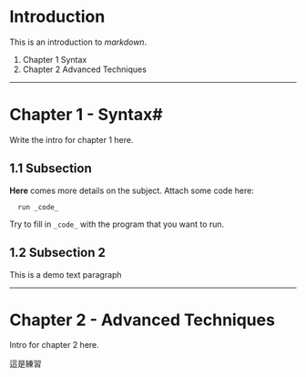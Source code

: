 # Introduction #

This is an introduction to _markdown_.  

1. Chapter 1 Syntax
2. Chapter 2 Advanced Techniques


***

# Chapter 1 - Syntax#

Write the intro for chapter 1 here.

## 1.1 Subsection ##

**Here** comes more details on the subject. Attach some code here:

      run _code_

Try to fill in `_code_` with the program that you want to run. 


## 1.2 Subsection 2 ##

This is a demo text paragraph

***

# Chapter 2 - Advanced Techniques ##

Intro for chapter 2 here.


這是練習
